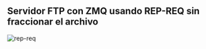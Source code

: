 ## Servidor FTP con ZMQ usando REP-REQ sin fraccionar el archivo


![rep-req](https://user-images.githubusercontent.com/21206529/152453053-e6e627ee-5596-4c9a-8840-bc4b73af9e61.png)
